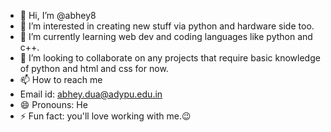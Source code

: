 - 👋 Hi, I’m @abhey8
- 👀 I’m interested in creating new stuff via python and hardware side too.
- 🌱 I’m currently learning web dev and coding languages like python and c++.
- 💞️ I’m looking to collaborate on any projects that require basic knowledge of python and html and css for now.
- 📫 How to reach me
- Email id: abhey.dua@adypu.edu.in
- 😄 Pronouns: He
- ⚡ Fun fact: you'll love working with me.😉

<!---
abhey8/abhey8 is a ✨ special ✨ repository because its `README.md` (this file) appears on your GitHub profile.
You can click the Preview link to take a look at your changes.
--->
